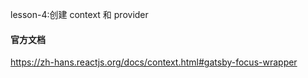 lesson-4:创建 context 和 provider

#### 官方文档

https://zh-hans.reactjs.org/docs/context.html#gatsby-focus-wrapper
